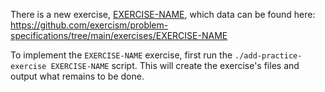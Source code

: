 There is a new exercise, [EXERCISE-NAME](https://github.com/exercism/problem-specifications/blob/main/exercises/EXERCISE-NAME/description.md), which data can be found here: https://github.com/exercism/problem-specifications/tree/main/exercises/EXERCISE-NAME

To implement the `EXERCISE-NAME` exercise, first run the `./add-practice-exercise EXERCISE-NAME` script.
This will create the exercise's files and output what remains to be done.
